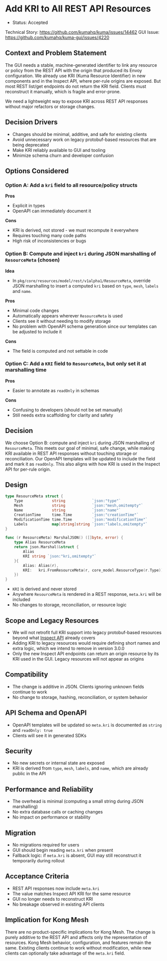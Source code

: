 # Add KRI to All REST API Resources

* Status: Accepted

Technical Story: https://github.com/kumahq/kuma/issues/14462
GUI Issue: https://github.com/kumahq/kuma-gui/issues/4220

## Context and Problem Statement

The GUI needs a stable, machine-generated identifier to link any resource or policy from the REST API with the origin that produced its Envoy configuration. We already use KRI (Kuma Resource Identifier) in new components and in the Inspect API, where per-rule origins are exposed. But most REST list/get endpoints do not return the KRI field. Clients must reconstruct it manually, which is fragile and error-prone.

We need a lightweight way to expose KRI across REST API responses without major refactors or storage changes.

## Decision Drivers

* Changes should be minimal, additive, and safe for existing clients
* Avoid unnecessary work on legacy protobuf-based resources that are being deprecated
* Make KRI reliably available to GUI and tooling
* Minimize schema churn and developer confusion

## Options Considered

### Option A: Add a `kri` field to all resource/policy structs

**Pros**

* Explicit in types
* OpenAPI can immediately document it

**Cons**

* KRI is derived, not stored - we must recompute it everywhere
* Requires touching many code paths
* High risk of inconsistencies or bugs

### Option B: Compute and inject `kri` during JSON marshalling of `ResourceMeta` (chosen)

**Idea**

* In `pkg/core/resources/model/rest/v1alpha1/ResourceMeta`, override JSON marshalling to insert a computed `kri` based on `type`, `mesh`, `labels` and `name`.

**Pros**

* Minimal code changes
* Automatically appears wherever `ResourceMeta` is used
* Clients see it without needing to modify storage
* No problem with OpenAPI schema generation since our templates can be adjusted to include it

**Cons**

* The field is computed and not settable in code

### Option C: Add a `KRI` field to `ResourceMeta`, but only set it at marshalling time

**Pros**

* Easier to annotate as `readOnly` in schemas

**Cons**

* Confusing to developers (should not be set manually)
* Still needs extra scaffolding for clarity and safety

## Decision

We choose Option B: compute and inject `kri` during JSON marshalling of `ResourceMeta`. This meets our goal of minimal, safe change, while making KRI available in REST API responses without touching storage or reconciliation. Our OpenAPI templates will be updated to include the field and mark it as `readOnly`. This also aligns with how KRI is used in the Inspect API for per-rule origin.

## Design

```go
type ResourceMeta struct {
    Type             string            `json:"type"`
    Mesh             string            `json:"mesh,omitempty"`
    Name             string            `json:"name"`
    CreationTime     time.Time         `json:"creationTime"`
    ModificationTime time.Time         `json:"modificationTime"`
    Labels           map[string]string `json:"labels,omitempty"`
}

func (r ResourceMeta) MarshalJSON() ([]byte, error) {
    type Alias ResourceMeta
    return json.Marshal(&struct {
        Alias
        KRI string `json:"kri,omitempty"`
    }{
        Alias: Alias(r),
        KRI:   kri.FromResourceMeta(r, core_model.ResourceType(r.Type)).String(),
    })
}
```

* `KRI` is derived and never stored
* Anywhere `ResourceMeta` is rendered in a REST response, `meta.kri` will be included
* No changes to storage, reconciliation, or resource logic

## Scope and Legacy Resources

* We will not retrofit full KRI support into legacy protobuf-based resources beyond what [Inspect API](./075-inspect-api-redesign.md) already covers
* Adding KRI to legacy resources would require defining short names and extra logic, which we intend to remove in version 3.0.0
* Only the new Inspect API endpoints can return an origin resource by its KRI used in the GUI. Legacy resources will not appear as origins

## Compatibility

* The change is additive in JSON. Clients ignoring unknown fields continue to work
* No change to storage, hashing, reconciliation, or system behavior

## API Schema and OpenAPI

* OpenAPI templates will be updated so `meta.kri` is documented as `string` and `readOnly: true`
* Clients will see it in generated SDKs

## Security

* No new secrets or internal state are exposed
* KRI is derived from `type`, `mesh`, `labels`, and `name`, which are already public in the API

## Performance and Reliability

* The overhead is minimal (computing a small string during JSON marshalling)
* No extra database calls or caching changes
* No impact on performance or stability

## Migration

* No migrations required for users
* GUI should begin reading `meta.kri` when present
* Fallback logic: if `meta.kri` is absent, GUI may still reconstruct it temporarily during rollout

## Acceptance Criteria

* REST API responses now include `meta.kri`
* The value matches Inspect API KRI for the same resource
* GUI no longer needs to reconstruct KRI
* No breakage observed in existing API clients

## Implication for Kong Mesh

There are no product-specific implications for Kong Mesh. The change is purely additive to the REST API and affects only the representation of resources. Kong Mesh behavior, configuration, and features remain the same. Existing clients continue to work without modification, while new clients can optionally take advantage of the `meta.kri` field.
